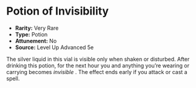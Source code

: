 # Potion of Invisibility

- **Rarity:** Very Rare
- **Type:** Potion
- **Attunement:** No
- **Source:** Level Up Advanced 5e

The silver liquid in this vial is visible only when shaken or disturbed. After drinking this potion, for the next hour you and anything you’re wearing or carrying becomes _invisible_ . The effect ends early if you attack or cast a spell.
